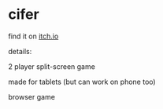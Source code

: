 # cifer

find it on [itch.io](https://astronald.itch.io/cifer)


details:

2 player split-screen game

made for tablets (but can work on phone too)

browser game
